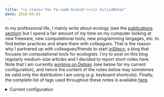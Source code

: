 ```yaml
---
title: "<i class='fas fa-code-branch'></i> SilicoNotes"
date: 2018-09-01
---
```


In my professional life, I mainly write about ecology (see the [publications
section](../publications)) but I spend a fair amount of my time on my computer
looking at new freeware, new computational tools, new programming langages, etc.
to find better practices and share them with colleagues. That is the
reason why I partnered up with colleagues/friends to start
[inSileco](https://insileco.github.io/), a blog that focuses on computational
tools for ecologists. I try to post on this blog regularly medium-size articles
and I decided to report short notes here. Note that I am currently [working
on Debian](https://insileco.github.io/2018/06/18/my-r-setup-on-debian/) (see below for my current configuration),
and hence the content of the notes below may sometimes be valid only the
distribution I am using (*e.g.* keyboard shortcuts). Finally, the complete list
of tags used throughout these notes is available [here](/tags/).

<details>
<summary>Current configuration</summary>

```.sh
$ uname -a 
Linux debkev 5.10.0-8-amd64 #1 SMP Debian 5.10.46-4 (2021-08-03) x86_64 GNU/Linux
```

</details>